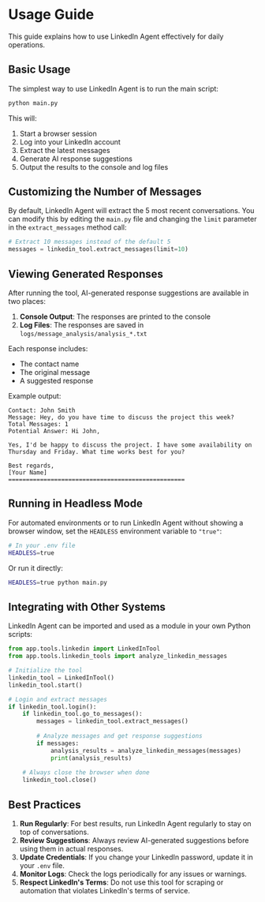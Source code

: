 # Usage Guide

This guide explains how to use LinkedIn Agent effectively for daily operations.

## Basic Usage

The simplest way to use LinkedIn Agent is to run the main script:

```bash
python main.py
```

This will:
1. Start a browser session
2. Log into your LinkedIn account
3. Extract the latest messages
4. Generate AI response suggestions
5. Output the results to the console and log files

## Customizing the Number of Messages

By default, LinkedIn Agent will extract the 5 most recent conversations. You can modify this by editing the `main.py` file and changing the `limit` parameter in the `extract_messages` method call:

```python
# Extract 10 messages instead of the default 5
messages = linkedin_tool.extract_messages(limit=10)
```

## Viewing Generated Responses

After running the tool, AI-generated response suggestions are available in two places:

1. **Console Output**: The responses are printed to the console
2. **Log Files**: The responses are saved in `logs/message_analysis/analysis_*.txt`

Each response includes:
- The contact name
- The original message
- A suggested response

Example output:
```
Contact: John Smith
Message: Hey, do you have time to discuss the project this week?
Total Messages: 1
Potential Answer: Hi John, 

Yes, I'd be happy to discuss the project. I have some availability on Thursday and Friday. What time works best for you?

Best regards,
[Your Name]
==================================================
```

## Running in Headless Mode

For automated environments or to run LinkedIn Agent without showing a browser window, set the `HEADLESS` environment variable to `"true"`:

```bash
# In your .env file
HEADLESS=true
```

Or run it directly:

```bash
HEADLESS=true python main.py
```

## Integrating with Other Systems

LinkedIn Agent can be imported and used as a module in your own Python scripts:

```python
from app.tools.linkedin import LinkedInTool
from app.tools.linkedin_tools import analyze_linkedin_messages

# Initialize the tool
linkedin_tool = LinkedInTool()
linkedin_tool.start()

# Login and extract messages
if linkedin_tool.login():
    if linkedin_tool.go_to_messages():
        messages = linkedin_tool.extract_messages()
        
        # Analyze messages and get response suggestions
        if messages:
            analysis_results = analyze_linkedin_messages(messages)
            print(analysis_results)
            
    # Always close the browser when done
    linkedin_tool.close()
```

## Best Practices

1. **Run Regularly**: For best results, run LinkedIn Agent regularly to stay on top of conversations.
2. **Review Suggestions**: Always review AI-generated suggestions before using them in actual responses.
3. **Update Credentials**: If you change your LinkedIn password, update it in your `.env` file.
4. **Monitor Logs**: Check the logs periodically for any issues or warnings.
5. **Respect LinkedIn's Terms**: Do not use this tool for scraping or automation that violates LinkedIn's terms of service.
